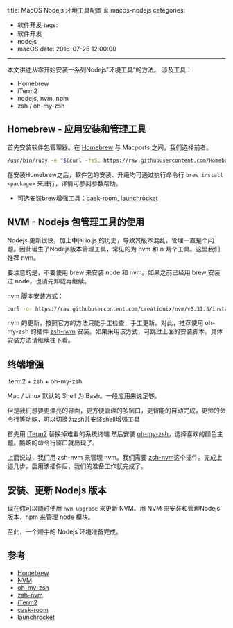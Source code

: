 title: MacOS Nodejs 环境工具配置
s: macos-nodejs
categories: 
- 软件开发
tags: 
- 软件开发
- nodejs
- macOS
date: 2016-07-25 12:00:00

---

本文讲述从零开始安装一系列Nodejs“环境工具”的方法。
涉及工具：

- Homebrew
- iTerm2
- nodejs, nvm, npm
- zsh / oh-my-zsh

<!-- more -->

## Homebrew - 应用安装和管理工具

首先安装软件包管理器。在 [Homebrew][lnk-brew] 与 Macports 之间，我们选择前者。

```bash
/usr/bin/ruby -e "$(curl -fsSL https://raw.githubusercontent.com/Homebrew/install/master/install)"
```

在安装Homebrew之后，软件包的安装、升级均可通过执行命令行 `brew install <package>` 来进行，详情可参阅参数帮助。

- 可选安装brew增强工具：[cask-room][lnk-cask], [launchrocket][lnk-rocket]

## NVM - Nodejs 包管理工具的使用

Nodejs 更新很快，加上中间 io.js 的历史，导致其版本混乱，管理一直是个问题。因此诞生了Nodejs版本管理工具，常见的为 nvm 和 n 两个工具。这里我们推荐 nvm。

要注意的是，不要使用 brew 来安装 node 和 nvm。如果之前已经用 brew 安装过 node，也请先卸载再继续。

nvm 脚本安装方式：

```sh
curl -o- https://raw.githubusercontent.com/creationix/nvm/v0.31.3/install.sh | bash
```

nvm 的更新，按照官方的方法只能手工检查，手工更新。对此，推荐使用 oh-my-zsh 的插件 [zsh-nvm][lnk-zshnvm] 安装。如果采用该方式，可跳过上面的安装脚本。具体安装方法请继续往下看。

## 终端增强

iterm2 + zsh + oh-my-zsh

Mac / Linux 默认的 Shell 为 Bash。一般应用来说足够。

但是我们想要更漂亮的界面，更方便管理的多窗口，更智能的自动完成，更帅的命令行等功能，可以切换为zsh并安装shell增强工具 

首先用 [iTerm2][lnk-iterm] 替换掉难看的系统终端
然后安装 [oh-my-zsh][lnk-omz]，选择喜欢的颜色主题。酷炫的命令行窗口就出现了。

上面说过，我们用 zsh-nvm 来管理 nvm。我们需要 [zsh-nvm][lnk-zshnvm]这个插件。完成上述几步，启用该插件后，我们的准备工作就完成了。

## 安装、更新 Nodejs 版本

现在你可以随时使用 `nvm upgrade` 来更新 NVM。用 NVM 来安装和管理Nodejs 版本，npm 来管理 node 模块。

至此，一个顺手的 Nodejs 环境准备完成。

## 参考

- [Homebrew][lnk-brew]
- [NVM][lnk-nvm]
- [oh-my-zsh][lnk-omz]
- [zsh-nvm][lnk-zshnvm]
- [iTerm2][lnk-iterm]
- [cask-room][lnk-cask]
- [launchrocket][lnk-rocket]

[lnk-brew]: http://brew.sh/
[lnk-iterm]: https://iterm2.com/
[lnk-nvm]: https://github.com/creationix/nvm
[lnk-zshnvm]: https://github.com/lukechilds/zsh-nvm
[lnk-omz]: https://github.com/robbyrussell/oh-my-zsh/
[lnk-cask]: https://caskroom.github.io/
[lnk-rocket]: https://github.com/jimbojsb/launchrocket

